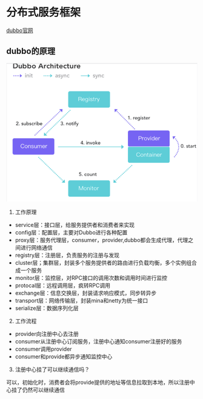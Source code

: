 # 分布式服务框架

[dubbo官网](https://dubbo.apache.org/zh/docs/)

## dubbo的原理

![](../../../static/image-dubbo/dubbo架构图.png)

1. 工作原理

- service层：接口层，给服务提供者和消费者来实现
- config层：配置层，主要对Dubbo进行各种配置
- proxy层：服务代理层，consumer，provider,dubbo都会生成代理，代理之间进行网络通信
- registry层：注册层，负责服务的注册与发现
- cluster层；集群层，封装多个服务提供者的路由进行负载均衡，多个实例组合成一个服务
- monitor层：监控层，对RPC接口的调用次数和调用时间进行监控
- protocal层：远程调用层，疯转RPC调用
- exchange层：信息交换层，封装请求响应模式，同步转异步
- transport层：网络传输层，封装mina和netty为统一接口
- serialize层：数据序列化层

2. 工作流程

- provider向注册中心去注册
- consumer从注册中心订阅服务，注册中心通知consumer注册好的服务
- consumer调用provider
- consumer和provide都异步通知监控中心

3. 注册中心挂了可以继续通信吗？

可以，初始化时，消费者会将provide提供的地址等信息拉取到本地，所以注册中心挂了仍然可以继续通信


